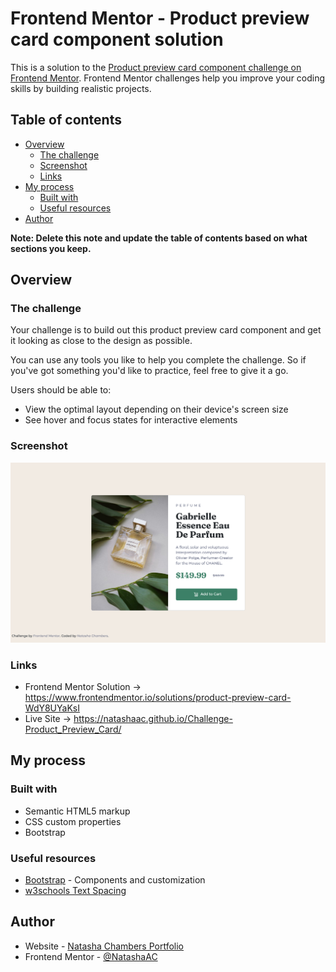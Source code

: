 # Frontend Mentor - Product preview card component solution

This is a solution to the [Product preview card component challenge on Frontend Mentor](https://www.frontendmentor.io/challenges/product-preview-card-component-GO7UmttRfa). Frontend Mentor challenges help you improve your coding skills by building realistic projects. 

## Table of contents

- [Overview](#overview)
  - [The challenge](#the-challenge)
  - [Screenshot](#screenshot)
  - [Links](#links)
- [My process](#my-process)
  - [Built with](#built-with)
  - [Useful resources](#useful-resources)
- [Author](#author)

**Note: Delete this note and update the table of contents based on what sections you keep.**

## Overview

### The challenge

Your challenge is to build out this product preview card component and get it looking as close to the design as possible.

You can use any tools you like to help you complete the challenge. So if you've got something you'd like to practice, feel free to give it a go.

Users should be able to:

- View the optimal layout depending on their device's screen size
- See hover and focus states for interactive elements

### Screenshot

![](./design/live_site.png)

### Links

- Frontend Mentor Solution -> https://www.frontendmentor.io/solutions/product-preview-card-WdY8UYaKsI
- Live Site -> https://natashaac.github.io/Challenge-Product_Preview_Card/

## My process

### Built with

- Semantic HTML5 markup
- CSS custom properties
- Bootstrap

### Useful resources

- [Bootstrap](https://getbootstrap.com/docs/5.3/getting-started/introduction/) - Components and customization
- [w3schools Text Spacing](https://www.w3schools.com/css/css_text_spacing.asp)

## Author

- Website - [Natasha Chambers Portfolio](https://natashaagathachambers.com/)
- Frontend Mentor - [@NatashaAC](https://www.frontendmentor.io/profile/NatashaAC)
